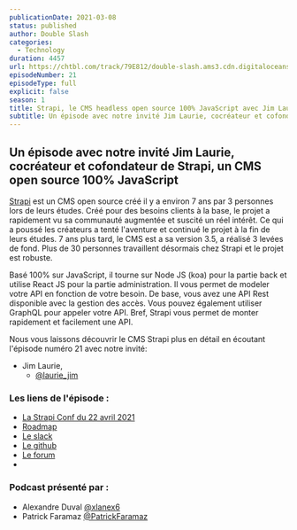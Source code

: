 ```yaml
---
publicationDate: 2021-03-08
status: published
author: Double Slash
categories:
  - Technology
duration: 4457
url: https://chtbl.com/track/79E812/double-slash.ams3.cdn.digitaloceanspaces.com/DS_021_strapi.mp3
episodeNumber: 21
episodeType: full
explicit: false
season: 1
title: Strapi, le CMS headless open source 100% JavaScript avec Jim Laurie
subtitle: Un épisode avec notre invité Jim Laurie, cocréateur et cofondateur de Strapi, un CMS open source 100% JavaScript
---
```


## Un épisode avec notre invité Jim Laurie, cocréateur et cofondateur de Strapi, un CMS open source 100% JavaScript

[Strapi](https://strapi.io/) est un CMS open source créé il y a environ 7 ans par 3 personnes lors de leurs études. Créé pour des besoins clients à la base, le projet a rapidement vu sa communauté augmentée et suscité un réel intérêt. Ce qui a poussé les créateurs a tenté l'aventure et continué le projet à la fin de leurs études.
7 ans plus tard, le CMS est a sa version 3.5, a réalisé 3 levées de fond. Plus de 30 personnes travaillent désormais chez Strapi et le projet est robuste.

Basé 100% sur JavaScript, il tourne sur Node JS (koa) pour la partie back et utilise React JS pour la partie administration.
Il vous permet de modeler votre API en fonction de votre besoin. De base, vous avez une API Rest disponible avec la gestion des accès. Vous pouvez également utiliser GraphQL pour appeler votre API.
Bref, Strapi vous permet de monter rapidement et facilement une API.

Nous vous laissons découvrir le CMS Strapi plus en détail en écoutant l'épisode numéro 21 avec notre invité:

- Jim Laurie,
  - [@laurie_jim](https://twitter.com/laurie_jim)

### Les liens de l'épisode :

- [La Strapi Conf du 22 avril 2021](https://www.strapi.io/strapi-conf-2021)
- [Roadmap](https://portal.productboard.com/strapi/1-roadmap/tabs/2-under-consideration)
- [Le slack](https://slack.strapi.io/)
- [Le github](https://github.com/strapi/)
- [Le forum](https://forum.strapi.io/)
-

### Podcast présenté par :

- Alexandre Duval [@xlanex6](https://twitter.com/xlanex6)
- Patrick Faramaz [@PatrickFaramaz](https://twitter.com/PatrickFaramaz)
